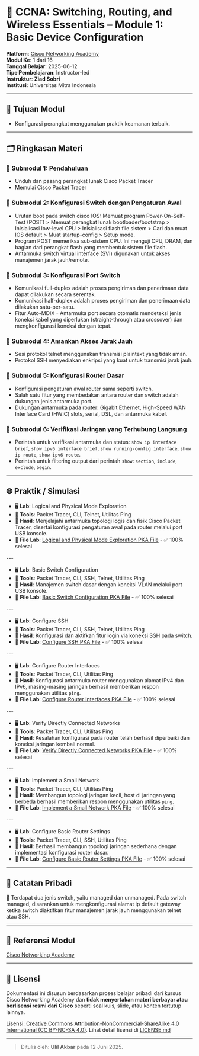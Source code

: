 # 📘 CCNA: Switching, Routing, and Wireless Essentials – Module 1: Basic Device Configuration

**Platform**: [Cisco Networking Academy](https://www.netacad.com)  
**Modul Ke**: 1 dari 16  
**Tanggal Belajar**: 2025-06-12  
**Tipe Pembelajaran**: Instructor-led  
**Instruktur**: **Ziad Sobri**  
**Institusi**: Universitas Mitra Indonesia

* * *

## 🎯 Tujuan Modul

- Konfigurasi perangkat menggunakan praktik keamanan terbaik.

* * *

## 🗂️ Ringkasan Materi

### 🔸 Submodul 1: Pendahuluan

- Unduh dan pasang perangkat lunak Cisco Packet Tracer
- Memulai Cisco Packet Tracer

### 🔸 Submodul 2: Konfigurasi Switch dengan Pengaturan Awal

- Urutan boot pada switch cisco IOS: Memuat program Power-On-Self-Test (POST) > Memuat perangkat lunak bootloader/bootstrap > Inisialisasi low-level CPU > Inisialisasi flash file sistem > Cari dan muat IOS default > Muat startup-config > Setup mode.
- Program POST memeriksa sub-sistem CPU. Ini menguji CPU, DRAM, dan bagian dari perangkat flash yang membentuk sistem file flash.
- Antarmuka switch virtual interface (SVI) digunakan untuk akses manajemen jarak jauh/remote.

### 🔸 Submodul 3: Konfigurasi Port Switch

- Komunikasi full-duplex adalah proses pengiriman dan penerimaan data dapat dilakukan secara serentak.
- Komunikasi half-duplex adalah proses pengiriman dan penerimaan data dilakukan satu-per-satu.
- Fitur Auto-MDIX - Antarmuka port secara otomatis mendeteksi jenis koneksi kabel yang diperlukan (straight-through atau crossover) dan mengkonfigurasi koneksi dengan tepat.

### 🔸 Submodul 4: Amankan Akses Jarak Jauh

- Sesi protokol telnet menggunakan transmisi plaintext yang tidak aman.
- Protokol SSH menyediakan enkripsi yang kuat untuk transmisi jarak jauh.

### 🔸 Submodul 5: Konfigurasi Router Dasar

- Konfigurasi pengaturan awal router sama seperti switch.
- Salah satu fitur yang membedakan antara router dan switch adalah dukungan jenis antarmuka port.
- Dukungan antarmuka pada router: Gigabit Ethernet, High-Speed WAN Interface Card (HWIC) slots, serial, DSL, dan antarmuka kabel.

### 🔸 Submodul 6: Verifikasi Jaringan yang Terhubung Langsung

- Perintah untuk verifikasi antarmuka dan status: `show ip interface brief`, `show ipv6 interface brief`, `show running-config interface`, `show ip route`, `show ipv6 route`.
- Perintah untuk filtering output dari perintah `show`: `section`, `include`, `exclude`, `begin`.

* * *

## 🌐 Praktik / Simulasi

- 🖥️ **Lab**: Logical and Physical Mode Exploration
- 🔧 **Tools**: Packet Tracer, CLI, Telnet, Utilitas Ping
- 🔄 **Hasil**: Menjelajahi antarmuka topologi logis dan fisik Cisco Packet Tracer, disertai konfigurasi pengaturan awal pada router melalui port USB konsole.
- 📁 **File Lab**: [Logical and Physical Mode Exploration PKA File](../labs/module-1/1.0.5-packet-tracer---logical-and-physical-mode-exploration.pka) - ✅ 100% selesai

\---

- 🖥️ **Lab**: Basic Switch Configuration
- 🔧 **Tools**: Packet Tracer, CLI, SSH, Telnet, Utilitas Ping
- 🔄 **Hasil**: Manajemen switch dasar dengan koneksi VLAN melalui port USB konsole.
- 📁 **File Lab**: [Basic Switch Configuration PKA File](../labs/module-1/1.1.7-packet-tracer---basic-switch-configuration---physical-mode.pka) - ✅ 100% selesai

\---

- 🖥️ **Lab**: Configure SSH
- 🔧 **Tools**: Packet Tracer, CLI, SSH, Telnet, Utilitas Ping
- 🔄 **Hasil**: Konfigurasi dan aktifkan fitur login via koneksi SSH pada switch.
- 📁 **File Lab**: [Configure SSH PKA File](../labs/module-1/1.3.6-packet-tracer---configure-ssh.pka) - ✅ 100% selesai

\---

- 🖥️ **Lab**: Configure Router Interfaces
- 🔧 **Tools**: Packet Tracer, CLI, Utilitas Ping
- 🔄 **Hasil**: Konfigurasi antarmuka router menggunakan alamat IPv4 dan IPv6, masing-masing jaringan berhasil memberikan respon menggunakan utilitas `ping`.
- 📁 **File Lab**: [Configure Router Interfaces PKA File](../labs/module-1/1.4.7-packet-tracer---configure-router-interfaces.pka) - ✅ 100% selesai

\---

- 🖥️ **Lab**: Verify Directly Connected Networks
- 🔧 **Tools**: Packet Tracer, CLI, Utilitas Ping
- 🔄 **Hasil**: Kesalahan konfigurasi pada router telah berhasil diperbaiki dan koneksi jaringan kembali normal.
- 📁 **File Lab**: [Verify Directly Connected Networks PKA File](../labs/module-1/1.5.10-packet-tracer---verify-directly-connected-networks.pka) - ✅ 100% selesai

\---

- 🖥️ **Lab**: Implement a Small Network
- 🔧 **Tools**: Packet Tracer, CLI, Utilitas Ping
- 🔄 **Hasil**: Membangun topologi jaringan kecil, host di jaringan yang berbeda berhasil memberikan respon menggunakan utilitas `ping`.
- 📁 **File Lab**: [Implement a Small Network PKA File](../labs/module-1/1.6.1-packet-tracer---implement-a-small-network.pka) - ✅ 100% selesai

\---

- 🖥️ **Lab**: Configure Basic Router Settings
- 🔧 **Tools**: Packet Tracer, CLI, SSH, Utilitas Ping
- 🔄 **Hasil**: Berhasil membangun topologi jaringan sederhana dengan implementasi konfigurasi router dasar.
- 📁 **File Lab**: [Configure Basic Router Settings PKA File](../labs/module-1/1.6.2-packet-tracer----configure-basic-router-settings---physical-mode.pka) - ✅ 100% selesai

* * *

## 🧠 Catatan Pribadi

💬 Terdapat dua jenis switch, yaitu managed dan unmanaged. Pada switch managed, disarankan untuk mengkonfigurasi alamat ip default gateway ketika switch diaktifkan fitur manajemen jarak jauh menggunakan telnet atau SSH.

* * *

## 📎 Referensi Modul
[Cisco Networking Academy](https://www.netacad.com)  

* * *

## 📄 Lisensi

Dokumentasi ini disusun berdasarkan proses belajar pribadi dari kursus Cisco Networking Academy dan **tidak menyertakan materi berbayar atau berlisensi resmi dari Cisco** seperti soal kuis, slide, atau konten tertutup lainnya.

Lisensi: [Creative Commons Attribution-NonCommercial-ShareAlike 4.0 International (CC BY-NC-SA 4.0)](https://creativecommons.org/licenses/by-nc-sa/4.0/). Lihat detail lisensi di [LICENSE.md](./LICENSE.md)

* * *

> Ditulis oleh: **Ulil Akbar** pada 12 Juni 2025.